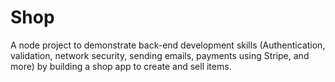 # Shop
A node project to demonstrate back-end development skills (Authentication, validation, network security, sending emails, payments using Stripe, and more) by building a shop app to create and sell items.
